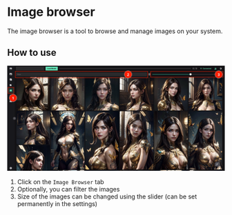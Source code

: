 # Image browser

The image browser is a tool to browse and manage images on your system.

## How to use

![Image browser](../static/frontend/frontend-browser-annotated.webp)

1. Click on the `Image Browser` tab
2. Optionally, you can filter the images
3. Size of the images can be changed using the slider (can be set permanently in the settings)
